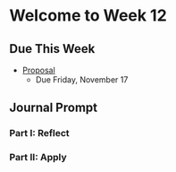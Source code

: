 # Welcome to Week 12

## Due This Week

* [Proposal](../../overview.md#mockup)
	* Due Friday, November 17
	
## Journal Prompt

### Part I: Reflect

### Part II: Apply
